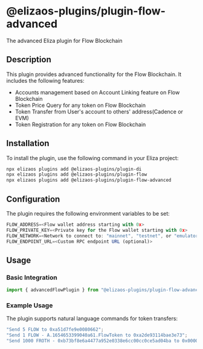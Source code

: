 # @elizaos-plugins/plugin-flow-advanced

The advanced Eliza plugin for Flow Blockchain

## Description

This plugin provides advanced functionality for the Flow Blockchain. It includes the following features:

- Accounts management based on Account Linking feature on Flow Blockchain
- Token Price Query for any token on Flow Blockchain
- Token Transfer from User's account to others' address(Cadence or EVM)
- Token Registration for any token on Flow Blockchain

## Installation

To install the plugin, use the following command in your Eliza project:

```bash
npx elizaos plugins add @elizaos-plugins/plugin-di
npx elizaos plugins add @elizaos-plugins/plugin-flow
npx elizaos plugins add @elizaos-plugins/plugin-flow-advanced
```

## Configuration

The plugin requires the following environment variables to be set:

```typescript
FLOW_ADDRESS=<Flow wallet address starting with 0x>
FLOW_PRIVATE_KEY=<Private key for the Flow wallet starting with 0x>
FLOW_NETWORK=<Network to connect to: "mainnet", "testnet", or "emulator" (optional, defaults to "mainnet")>
FLOW_ENDPOINT_URL=<Custom RPC endpoint URL (optional)>
```

## Usage

### Basic Integration

```typescript
import { advancedFlowPlugin } from "@elizaos-plugins/plugin-flow-advanced";
```

### Example Usage

The plugin supports natural language commands for token transfers:

```typescript
"Send 5 FLOW to 0xa51d7fe9e0080662";
"Send 1 FLOW - A.1654653399040a61.FlowToken to 0xa2de93114bae3e73";
"Send 1000 FROTH - 0xb73bf8e6a4477a952e0338e6cc00cc0ce5ad04ba to 0x000000000000000000000002e44fbfbd00395de5";
```
